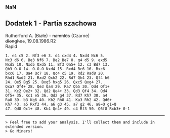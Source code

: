### NaN
## Dodatek 1 - Partia szachowa

Rutherford A. (Białe) - ~~namnlös~~ (Czarne)\
~~dlonghos~~, 19.08.1986.R2\
Rapid
```
1. e4 c5 2. Nf3 e6 3. d4 cxd4 4. Nxd4 Nc6 5.
Nc3 d6 6. Be3 Nf6 7. Be2 Be7 8. g4 d5 9. exd5
Nxd5 10. Nxd5 Qxd5 11. Bf3 Qa5+ 12. c3 Bd7 13.
Qb3 O-O 14. O-O-O Nxd4 15. Rxd4 Bc6 16. Bxc6
bxc6 17. Qa4 Qc7 18. Qc4 c5 19. Rd2 Rad8 20.
Rhd1 Rxd2 21. Rxd2 Qxh2 22. Rd7 Qh4 23. Qf4 h6
24. Qe5 Bg5 25. Bxg5 hxg5 26. Qxc5 Qxg4 27.
Qxa7 Qf4+ 28. Qe3 Qa4 29. Ra7 Qb5 30. Qd4 Qf1+
31. Kc2 Qe2+ 32. Qd2 Qe4+ 33. Qd3 Qf4 34. Qd4
Qf5+ 35. Kc1 e5 36. Qd2 g4 37. Rd7 Kh7 38. a4
Ra8 39. b3 Kg6 40. Kb2 Rh8 41. Ka3 Rh2 42. Qd6+
Kh7 43. a5 Rxf2 44. a6 g3 45. a7 g2 46. a8=Q g1=Q
47. Qd8 Qc1+ 48. Kb4 Qe4+ 49. c4 Rf3 50. Q6f8 Rxb3+ 0-1
```
***
```
> Feel free to add your analysis. I'll collect them and include in extended version.
> Go Miners!
```
